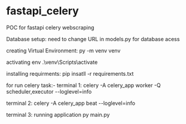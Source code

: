 # fastapi_celery
POC for fastapi celery webscraping

Database setup:
need to change URL in models.py for database acess

creating Virtual Environment:
py -m venv venv

activating env
.\venv\Scripts\activate

installing requirments:
pip insatll -r requirements.txt

for run celery task:-
terminal 1:
  celery -A celery_app worker -Q scheduler,executor --loglevel=info 

terminal 2:
  celery -A celery_app beat --loglevel=info

terminal 3: running application
  py main.py 
